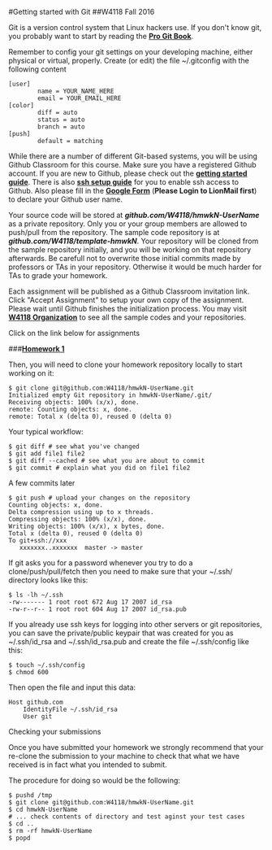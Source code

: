 #Getting started with Git
##W4118 Fall 2016

Git is a version control system that Linux hackers use. If you don't know git, you probably want to start by reading the [**Pro Git Book**](https://git-scm.com/book/en/v2).

Remember to config your git settings on your developing machine, either physical or virtual, properly. Create (or edit) the file ~/.gitconfig with the following content
```
[user]
        name = YOUR_NAME_HERE
        email = YOUR_EMAIL_HERE
[color]
        diff = auto
        status = auto
        branch = auto
[push]
        default = matching
```

While there are a number of different Git-based systems, you will be using Github Classroom for this course. Make sure you have a registered Github account. If you are new to Github, please check out the [**getting started guide**](https://help.github.com/articles/set-up-git/). There is also [**ssh setup guide**](https://help.github.com/articles/generating-an-ssh-key/) for you to enable ssh access to Github. Also please fill in the [**Google Form**](https://docs.google.com/a/columbia.edu/forms/d/1x_WFznM2y7ts_q6OpgXBOFbXd61Hnzv9NtwCgl6Pgjc) (**Please Login to LionMail first**) to declare your Github user name.

Your source code will be stored at **_github.com/W4118/hmwkN-UserName_** as a private repository. Only you or your group members are allowed to push/pull from the repository. The sample code repository is at **_github.com/W4118/template-hmwkN_**. Your repository will be cloned from the sample repository initially, and you will be working on that repository afterwards. Be carefull not to overwrite those initial commits made by professors or TAs in your repository. Otherwise it would be much harder for TAs to grade your homework.

Each assignment will be published as a Github Classroom invitation link. Click "Accept Assignment" to setup your own copy of the assignment. Please wait until Github finishes the initialization process. You may visit [**W4118 Organization**](https://github.com/w4118) to see all the sample codes and your repositories.

Click on the link below for assignments

###[**Homework 1**](https://classroom.github.com/assignment-invitations/4fc3c84ba63f479d9f39281364b97017)

Then, you will need to clone your homework repository locally to start working on it: 
```
$ git clone git@github.com:W4118/hmwkN-UserName.git
Initialized empty Git repository in hmwkN-UserName/.git/
Receiving objects: 100% (x/x), done.
remote: Counting objects: x, done.
remote: Total x (delta 0), reused 0 (delta 0)
```

Your typical workflow:
```
$ git diff # see what you've changed
$ git add file1 file2
$ git diff --cached # see what you are about to commit
$ git commit # explain what you did on file1 file2
```
A few commits later
```
$ git push # upload your changes on the repository
Counting objects: x, done.
Delta compression using up to x threads.
Compressing objects: 100% (x/x), done.
Writing objects: 100% (x/x), x bytes, done.
Total x (delta 0), reused 0 (delta 0)
To git+ssh://xxx
   xxxxxxx..xxxxxxx  master -> master
```
If git asks you for a password whenever you try to do a clone/push/pull/fetch then you need to make sure that your ~/.ssh/ directory looks like this: 
```
$ ls -lh ~/.ssh
-rw------- 1 root root 672 Aug 17 2007 id_rsa
-rw-r--r-- 1 root root 604 Aug 17 2007 id_rsa.pub
```
If you already use ssh keys for logging into other servers or git repositories, you can save the private/public keypair that was created for you as ~/.ssh/id_rsa and ~/.ssh/id_rsa.pub and create the file ~/.ssh/config like this:
```
$ touch ~/.ssh/config
$ chmod 600
```
Then open the file and input this data:
```
Host github.com
	IdentityFile ~/.ssh/id_rsa
	User git
```

Checking your submissions

Once you have submitted your homework we strongly recommend that your re-clone the submission to your machine to check that what we have received is in fact what you intended to submit.

The procedure for doing so would be the following:
```
$ pushd /tmp
$ git clone git@github.com:W4118/hmwkN-UserName.git
$ cd hmwkN-UserName
# ... check contents of directory and test aginst your test cases
$ cd ..
$ rm -rf hmwkN-UserName
$ popd
```
